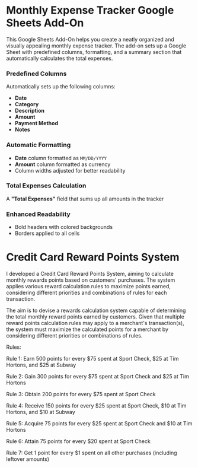 # Monthly Expense Tracker Google Sheets Add-On

This Google Sheets Add-On helps you create a neatly organized and visually appealing monthly expense tracker. The add-on sets up a Google Sheet with predefined columns, formatting, and a summary section that automatically calculates the total expenses. 

### Predefined Columns
Automatically sets up the following columns:
- **Date**
- **Category**
- **Description**
- **Amount**
- **Payment Method**
- **Notes**

### Automatic Formatting
- **Date** column formatted as `MM/DD/YYYY`
- **Amount** column formatted as currency
- Column widths adjusted for better readability

### Total Expenses Calculation
A **"Total Expenses"** field that sums up all amounts in the tracker

### Enhanced Readability
- Bold headers with colored backgrounds
- Borders applied to all cells

# Credit Card Reward Points System

I developed a Credit Card Reward Points System, aiming to calculate monthly rewards points based on customers' purchases. 
The system applies various reward calculation rules to maximize points earned, considering different priorities and combinations of rules for each transaction.

The aim is to devise a rewards calculation system capable of determining the total monthly reward points earned by customers. 
Given that multiple reward points calculation rules may apply to a merchant's transaction(s), the system must maximize the calculated 
points for a merchant by considering different priorities or combinations of rules.

Rules:

Rule 1: Earn 500 points for every $75 spent at Sport Check, $25 at Tim Hortons, and $25 at Subway

Rule 2: Gain 300 points for every $75 spent at Sport Check and $25 at Tim Hortons

Rule 3: Obtain 200 points for every $75 spent at Sport Check

Rule 4: Receive 150 points for every $25 spent at Sport Check, $10 at Tim Hortons, and $10 at Subway

Rule 5: Acquire 75 points for every $25 spent at Sport Check and $10 at Tim Hortons

Rule 6: Attain 75 points for every $20 spent at Sport Check

Rule 7: Get 1 point for every $1 spent on all other purchases (including leftover amounts)
